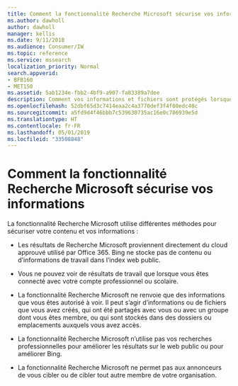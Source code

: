 ```yaml
---
title: Comment la fonctionnalité Recherche Microsoft sécurise vos informations
ms.author: dawholl
author: dawholl
manager: kellis
ms.date: 9/11/2018
ms.audience: Consumer/IW
ms.topic: reference
ms.service: mssearch
localization_priority: Normal
search.appverid:
- BFB160
- MET150
ms.assetid: 5ab1234e-fbb2-4bf9-a907-fa83389a7dee
description: Comment vos informations et fichiers sont protégés lorsque vous utilisez la fonctionnalité Recherche Microsoft
ms.openlocfilehash: 52dbf65d3c7414eaa2c4a3770def3f4f00edc40c
ms.sourcegitcommit: a5fd9d4f46bbb7c539630735ac16e0c786939e5d
ms.translationtype: HT
ms.contentlocale: fr-FR
ms.lasthandoff: 05/01/2019
ms.locfileid: "33508848"
---
```

# <a name="how-microsoft-search-keeps-your-info-secure"></a>Comment la fonctionnalité Recherche Microsoft sécurise vos informations

La fonctionnalité Recherche Microsoft utilise différentes méthodes pour sécuriser votre contenu et vos informations :
  
- Les résultats de Recherche Microsoft proviennent directement du cloud approuvé utilisé par Office 365. Bing ne stocke pas de contenu ou d’informations de travail dans l’index web public.
    
- Vous ne pouvez voir de résultats de travail que lorsque vous êtes connecté avec votre compte professionnel ou scolaire.
    
- La fonctionnalité Recherche Microsoft ne renvoie que des informations que vous êtes autorisé à voir. Il peut s’agir d’informations ou de fichiers que vous avez créés, qui ont été partagés avec vous ou avec un groupe dont vous êtes membre, ou qui sont stockés dans des dossiers ou emplacements auxquels vous avez accès.
    
- La fonctionnalité Recherche Microsoft n’utilise pas vos recherches professionnelles pour améliorer les résultats sur le web public ou pour améliorer Bing.
    
- La fonctionnalité Recherche Microsoft ne permet pas aux annonceurs de vous cibler ou de cibler tout autre membre de votre organisation.

  

